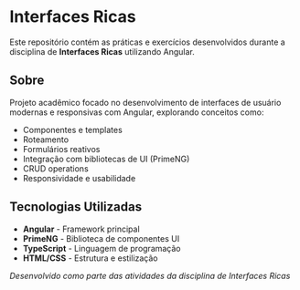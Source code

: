 # Interfaces Ricas

Este repositório contém as práticas e exercícios desenvolvidos durante a disciplina de **Interfaces Ricas** utilizando Angular.

## Sobre

Projeto acadêmico focado no desenvolvimento de interfaces de usuário modernas e responsivas com Angular, explorando conceitos como:

- Componentes e templates
- Roteamento
- Formulários reativos
- Integração com bibliotecas de UI (PrimeNG)
- CRUD operations
- Responsividade e usabilidade

## Tecnologias Utilizadas

- **Angular** - Framework principal
- **PrimeNG** - Biblioteca de componentes UI
- **TypeScript** - Linguagem de programação
- **HTML/CSS** - Estrutura e estilização

*Desenvolvido como parte das atividades da disciplina de Interfaces Ricas*